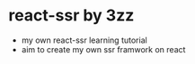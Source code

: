 # react-ssr by 3zz

* my own react-ssr learning tutorial
* aim to create my own ssr framwork on react